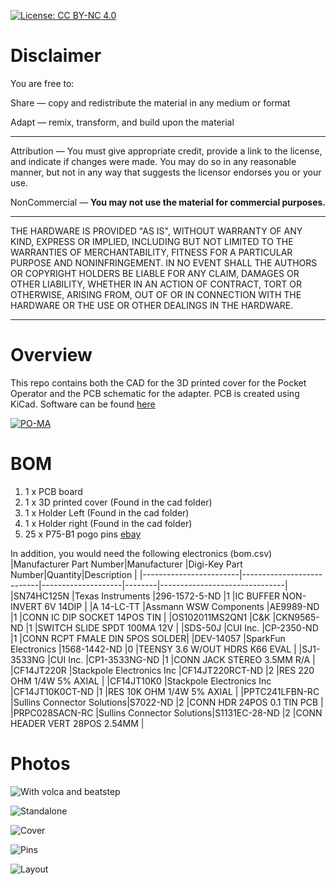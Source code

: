 
[![License: CC BY-NC 4.0](https://img.shields.io/badge/License-CC%20BY--NC%204.0-lightgrey.svg)](https://creativecommons.org/licenses/by-nc/4.0/)

# Disclaimer

You are free to:

Share — copy and redistribute the material in any medium or format

Adapt — remix, transform, and build upon the material

________________________________________

Attribution — You must give appropriate credit, provide a link to the license, and indicate if changes were made. You may do so in any reasonable manner, but not in any way that suggests the licensor endorses you or your use.

NonCommercial — **You may not use the material for commercial purposes.**

___________________________________________

THE HARDWARE IS PROVIDED "AS IS", WITHOUT WARRANTY OF ANY KIND, EXPRESS OR IMPLIED, INCLUDING BUT NOT LIMITED TO THE WARRANTIES OF MERCHANTABILITY, FITNESS FOR A PARTICULAR PURPOSE AND NONINFRINGEMENT. IN NO EVENT SHALL THE AUTHORS OR COPYRIGHT HOLDERS BE LIABLE FOR ANY CLAIM, DAMAGES OR OTHER LIABILITY, WHETHER IN AN ACTION OF CONTRACT, TORT OR OTHERWISE, ARISING FROM, OUT OF OR IN CONNECTION WITH THE HARDWARE OR THE USE OR OTHER DEALINGS IN THE HARDWARE.

_____________________________________________

# Overview

This repo contains both the CAD for the 3D printed cover for the Pocket Operator and the PCB schematic for the adapter. PCB is created using KiCad. Software can be found [here](https://github.com/PO-MIDI-Adapter/midi-adapter-sofware)

[![PO-MA](https://raw.githubusercontent.com/PO-MIDI-Adapter/midi-adapter-hardware/master/photos/title.jpg)](https://www.youtube.com/watch?v=iIQ18DAJAU0 "PO-MA")


# BOM

1. 1 x PCB board
2. 1 x 3D printed cover (Found in the cad folder)
3. 1 x Holder Left (Found in the cad folder)
4. 1 x Holder right (Found in the cad folder)
5. 25 x P75-B1 pogo pins [ebay](https://www.ebay.ca/itm/50pcs-P75-B1-Dia-1-02mm-100g-Cusp-Spear-Spring-Loaded-Test-Probes-Pogo-Pin/191960357788?ssPageName=STRK%3AMEBIDX%3AIT&_trksid=p2060353.m2749.l2648)

In addition, you would need the following electronics (bom.csv)
|Manufacturer Part Number|Manufacturer               |Digi-Key Part Number|Quantity|Description                    |
|------------------------|---------------------------|--------------------|--------|-------------------------------|
|SN74HC125N              |Texas Instruments          |296-1572-5-ND       |1       |IC BUFFER NON-INVERT 6V 14DIP  |
|A 14-LC-TT              |Assmann WSW Components     |AE9989-ND           |1       |CONN IC DIP SOCKET 14POS TIN   |
|OS102011MS2QN1          |C&K                        |CKN9565-ND          |1       |SWITCH SLIDE SPDT 100MA 12V    |
|SDS-50J                 |CUI Inc.                   |CP-2350-ND          |1       |CONN RCPT FMALE DIN 5POS SOLDER|
|DEV-14057               |SparkFun Electronics       |1568-1442-ND        |0       |TEENSY 3.6 W/OUT HDRS K66 EVAL |
|SJ1-3533NG              |CUI Inc.                   |CP1-3533NG-ND       |1       |CONN JACK STEREO 3.5MM R/A     |
|CF14JT220R              |Stackpole Electronics Inc  |CF14JT220RCT-ND     |2       |RES 220 OHM 1/4W 5% AXIAL      |
|CF14JT10K0              |Stackpole Electronics Inc  |CF14JT10K0CT-ND     |1       |RES 10K OHM 1/4W 5% AXIAL      |
|PPTC241LFBN-RC          |Sullins Connector Solutions|S7022-ND            |2       |CONN HDR 24POS 0.1 TIN PCB     |
|PRPC028SACN-RC          |Sullins Connector Solutions|S1131EC-28-ND       |2       |CONN HEADER VERT 28POS 2.54MM  |

# Photos

![With volca and beatstep](https://raw.githubusercontent.com/PO-MIDI-Adapter/midi-adapter-hardware/master/photos/volca%2Bbeatstep.jpg "Setup")

![Standalone](https://raw.githubusercontent.com/PO-MIDI-Adapter/midi-adapter-hardware/master/photos/adapter.jpg)

![Cover](https://raw.githubusercontent.com/PO-MIDI-Adapter/midi-adapter-hardware/master/photos/cover.jpg)

![Pins](https://raw.githubusercontent.com/PO-MIDI-Adapter/midi-adapter-hardware/master/photos/pins.jpg)

![Layout](https://raw.githubusercontent.com/PO-MIDI-Adapter/midi-adapter-hardware/master/photos/layout.PNG)
